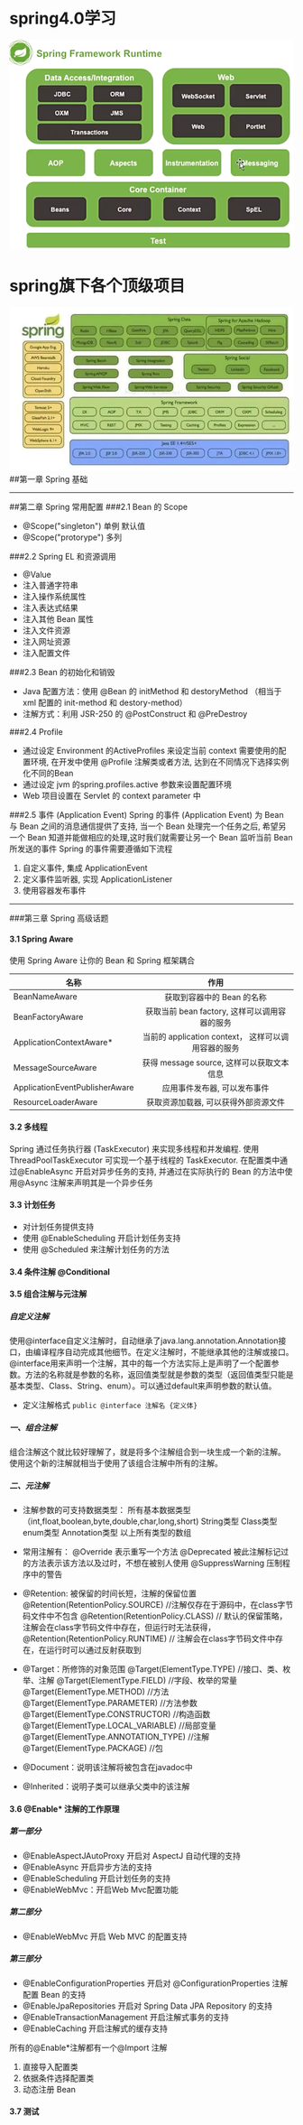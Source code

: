 # spring4.0学习
![img](doc/image/微信截图_20190727172117.png)
# spring旗下各个顶级项目
![img](doc/image/spring.jpg)
##第一章 Spring 基础

---

##第二章 Spring 常用配置
###2.1 Bean 的 Scope
* @Scope("singleton") 单例  默认值
* @Scope("protorype") 多列

###2.2 Spring EL 和资源调用
* @Value
* 注入普通字符串
* 注入操作系统属性
* 注入表达式结果
* 注入其他 Bean 属性
* 注入文件资源
* 注入网址资源
* 注入配置文件

###2.3 Bean 的初始化和销毁
* Java 配置方法：使用 @Bean 的 initMethod 和 destoryMethod （相当于 xml 配置的 init-method 和 destory-method）
* 注解方式：利用 JSR-250 的 @PostConstruct 和 @PreDestroy

###2.4 Profile
* 通过设定 Environment 的ActiveProfiles 来设定当前 context 需要使用的配置环境, 在开发中使用 @Profile 注解类或者方法, 达到在不同情况下选择实例化不同的Bean
* 通过设定 jvm 的spring.profiles.active 参数来设置配置环境
* Web 项目设置在 Servlet 的 context parameter 中

###2.5 事件 (Application Event)
Spring 的事件 (Application Event) 为 Bean 与 Bean 之间的消息通信提供了支持, 当一个 Bean 处理完一个任务之后, 希望另一个 Bean 知道并能做相应的处理,这时我们就需要让另一个 Bean 监听当前 Bean 所发送的事件
Spring 的事件需要遵循如下流程
1. 自定义事件, 集成 ApplicationEvent
2. 定义事件监听器, 实现 ApplicationListener
3. 使用容器发布事件

---
   
###第三章 Spring 高级话题
#### 3.1 Spring Aware
使用 Spring Aware 让你的 Bean 和 Spring 框架耦合

| 名称        | 作用           |
| ------------- |:-------------:|
|BeanNameAware  |获取到容器中的 Bean 的名称|
|BeanFactoryAware|获取当前 bean factory, 这样可以调用容器的服务|
|ApplicationContextAware*|当前的 application context， 这样可以调用容器的服务|
|MessageSourceAware|获得 message source, 这样可以获取文本信息|
|ApplicationEventPublisherAware|应用事件发布器, 可以发布事件|
|ResourceLoaderAware|获取资源加载器, 可以获得外部资源文件|

#### 3.2 多线程
Spring 通过任务执行器 (TaskExecutor) 来实现多线程和并发编程. 使用 ThreadPoolTaskExecutor 可实现一个基于线程的 TaskExecutor. 在配置类中通过@EnableAsync 开启对异步任务的支持, 并通过在实际执行的 Bean 的方法中使用@Async 注解来声明其是一个异步任务

#### 3.3 计划任务
* 对计划任务提供支持
* 使用 @EnableScheduling 开启计划任务支持
* 使用 @Scheduled 来注解计划任务的方法

#### 3.4 条件注解 @Conditional

#### 3.5 组合注解与元注解

##### 自定义注解
使用@interface自定义注解时，自动继承了java.lang.annotation.Annotation接口，由编译程序自动完成其他细节。在定义注解时，不能继承其他的注解或接口。
@interface用来声明一个注解，其中的每一个方法实际上是声明了一个配置参数。方法的名称就是参数的名称，返回值类型就是参数的类型（返回值类型只能是基本类型、Class、String、enum）。可以通过default来声明参数的默认值。
* 定义注解格式
 ```public @interface 注解名 {定义体} ```

##### 一、组合注解
组合注解这个就比较好理解了，就是将多个注解组合到一块生成一个新的注解。
使用这个新的注解就相当于使用了该组合注解中所有的注解。

##### 二、元注解

* 注解参数的可支持数据类型：
所有基本数据类型（int,float,boolean,byte,double,char,long,short)
String类型
Class类型
enum类型
Annotation类型
以上所有类型的数组

* 常用注解有：
@Override 表示重写一个方法
@Deprecated 被此注解标记过的方法表示该方法以及过时，不想在被别人使用
@SuppressWarning 压制程序中的警告

* @Retention: 被保留的时间长短，注解的保留位置
@Retention(RetentionPolicy.SOURCE)   //注解仅存在于源码中，在class字节码文件中不包含
@Retention(RetentionPolicy.CLASS)    // 默认的保留策略，注解会在class字节码文件中存在，但运行时无法获得，
@Retention(RetentionPolicy.RUNTIME)  // 注解会在class字节码文件中存在，在运行时可以通过反射获取到

* @Target：所修饰的对象范围 
@Target(ElementType.TYPE)                             //接口、类、枚举、注解
@Target(ElementType.FIELD)                            //字段、枚举的常量
@Target(ElementType.METHOD)                           //方法
@Target(ElementType.PARAMETER)                        //方法参数
@Target(ElementType.CONSTRUCTOR)                      //构造函数
@Target(ElementType.LOCAL_VARIABLE)                   //局部变量
@Target(ElementType.ANNOTATION_TYPE)                  //注解
@Target(ElementType.PACKAGE)                          //包    

* @Document：说明该注解将被包含在javadoc中

* @Inherited：说明子类可以继承父类中的该注解
 




#### 3.6 @Enable* 注解的工作原理



##### 第一部分
* @EnableAspectJAutoProxy 开启对 AspectJ 自动代理的支持
* @EnableAsync 开启异步方法的支持
* @EnableScheduling 开启计划任务的支持
* @EnableWebMvc：开启Web Mvc配置功能
   
##### 第二部分
* @EnableWebMvc 开启 Web MVC 的配置支持
   
##### 第三部分
* @EnableConfigurationProperties 开启对 @ConfigurationProperties 注解配置 Bean 的支持
* @EnableJpaRepositories 开启对 Spring Data JPA Repository 的支持
* @EnableTransactionManagement 开启注解式事务的支持
* @EnableCaching 开启注解式的缓存支持
    
所有的@Enable*注解都有一个@Import 注解    
1. 直接导入配置类
2. 依据条件选择配置类
3. 动态注册 Bean
   
#### 3.7 测试
